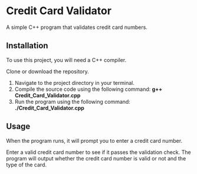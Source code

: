 
# Credit Card Validator
A simple C++ program that validates credit card numbers.

## Installation
To use this project, you will need a C++ compiler.

Clone or download the repository.
1. Navigate to the project directory in your terminal.
2. Compile the source code using the following command: **g++ Credit_Card_Validator.cpp** 
3. Run the program using the following command: **./Credit_Card_Validator.cpp**

## Usage
When the program runs, it will prompt you to enter a credit card number.

Enter a valid credit card number to see if it passes the validation check. The program will output whether the credit card number is valid or not and the type of the card.



